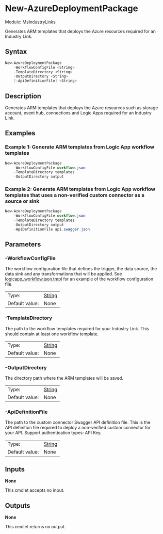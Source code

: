 # New-AzureDeploymentPackage

Module: [MsIndustryLinks](../README.md)

Generates ARM templates that deploys the Azure resources required for an Industry Link.

## Syntax

```powershell
New-AzureDeploymentPackage
    -WorkflowConfigFile <String>
    -TemplateDirectory <String>
    -OutputDirectory <String>
    [-ApiDefinitionFile] <String>
```

## Description

Generates ARM templates that deploys the Azure resources such as storage account, event hub, connections and Logic Apps required for an Industry Link.

## Examples

### Example 1: Generate ARM templates from Logic App workflow templates

```powershell
New-AzureDeploymentPackage
    -WorkflowConfigFile workflow.json
    -TemplateDirectory templates
    -OutputDirectory output
```

### Example 2: Generate ARM templates from Logic App workflow templates that uses a non-verified custom connector as a source or sink

```powershell
New-AzureDeploymentPackage
    -WorkflowConfigFile workflow.json
    -TemplateDirectory templates
    -OutputDirectory output
    -ApiDefinitionFile api.swagger.json
```

## Parameters

### -WorkflowConfigFile

The workflow configuration file that defines the trigger, the data source, the data sink and any transformations that will be applied. See [logicapp_workflow.json.tmpl](../templates/logicapp_workflow.json.tmpl) for an example of the workflow configuration file.

|                |                                                                                                                       |
| -------------- | --------------------------------------------------------------------------------------------------------------------- |
| Type:          | [String](https://learn.microsoft.com/en-us/powershell/scripting/lang-spec/chapter-04?view=powershell-7.3#431-strings) |
| Default value: | None                                                                                                                  |

### -TemplateDirectory

The path to the workflow templates required for your Industry Link. This should contain at least one workflow template.

|                |                                                                                                                       |
| -------------- | --------------------------------------------------------------------------------------------------------------------- |
| Type:          | [String](https://learn.microsoft.com/en-us/powershell/scripting/lang-spec/chapter-04?view=powershell-7.3#431-strings) |
| Default value: | None                                                                                                                  |

### -OutputDirectory

The directory path where the ARM templates will be saved.

|                |                                                                                                                       |
| -------------- | --------------------------------------------------------------------------------------------------------------------- |
| Type:          | [String](https://learn.microsoft.com/en-us/powershell/scripting/lang-spec/chapter-04?view=powershell-7.3#431-strings) |
| Default value: | None                                                                                                                  |

### -ApiDefinitionFile

The path to the custom connector Swagger API definition file. This is the API definition file required to deploy a non-verified custom connector for your API. Support authentication types: API Key.

|                |                                                                                                                       |
| -------------- | --------------------------------------------------------------------------------------------------------------------- |
| Type:          | [String](https://learn.microsoft.com/en-us/powershell/scripting/lang-spec/chapter-04?view=powershell-7.3#431-strings) |
| Default value: | None                                                                                                                  |

## Inputs

**None**

This cmdlet accepts no input.

## Outputs

**None**

This cmdlet returns no output.
